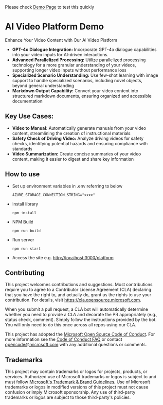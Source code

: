 Please check [Demo Page](https://ai-video-platform-internal.azurewebsites.net/platform) to test this quickly

# AI Video Platform Demo
Enhance Your Video Content with Our AI Video Platform
- **GPT-4o Dialogue Integration:** Incorporate GPT-4o dialogue capabilities into your video inputs for AI-driven interactions.
- **Advanced Parallelized Processing:** Utilize parallelized processing technology for a more granular understanding of your videos, supporting longer video inputs without performance loss
- **Specialized Scenario Understanding:** Use few-shot learning with image support to handle specialized scenarios, including novel objects, beyond general understanding
- **Markdown Output Capability:** Convert your video content into structured markdown documents, ensuring organized and accessible documentation

## Key Use Cases:
- **Video to Manual:** Automatically generate manuals from your video content, streamlining the creation of instructional materials
- **Safety Check of Driving Video:** Analyze driving videos for safety checks, identifying potential hazards and ensuring compliance with standards
- **Video Summarization:** Create concise summaries of your video content, making it easier to digest and share key information


## How to use
- Set up environment variables in .env referring to below
    ```
    AZURE_STORAGE_CONNECTION_STRING="xxxx"
    ```
- Install library
    ```
    npm install
    ```
- NPM Build
  ```
  npm run build
  ```
- Run server
  ```
  npm run start
  ```
- Access the site e.g. [http://localhost:3000/platform](http://localhost:3000/platform)

## Contributing

This project welcomes contributions and suggestions.  Most contributions require you to agree to a
Contributor License Agreement (CLA) declaring that you have the right to, and actually do, grant us
the rights to use your contribution. For details, visit https://cla.opensource.microsoft.com.

When you submit a pull request, a CLA bot will automatically determine whether you need to provide
a CLA and decorate the PR appropriately (e.g., status check, comment). Simply follow the instructions
provided by the bot. You will only need to do this once across all repos using our CLA.

This project has adopted the [Microsoft Open Source Code of Conduct](https://opensource.microsoft.com/codeofconduct/).
For more information see the [Code of Conduct FAQ](https://opensource.microsoft.com/codeofconduct/faq/) or
contact [opencode@microsoft.com](mailto:opencode@microsoft.com) with any additional questions or comments.

## Trademarks

This project may contain trademarks or logos for projects, products, or services. Authorized use of Microsoft 
trademarks or logos is subject to and must follow 
[Microsoft's Trademark & Brand Guidelines](https://www.microsoft.com/en-us/legal/intellectualproperty/trademarks/usage/general).
Use of Microsoft trademarks or logos in modified versions of this project must not cause confusion or imply Microsoft sponsorship.
Any use of third-party trademarks or logos are subject to those third-party's policies.
